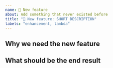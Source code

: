```yaml
---
name: 🎁 New feature
about: Add something that never existed before
title: "🎁 New feature: SHORT_DESCRIPTION"
labels: "enhancement, lambda"
---
```


## Why we need the new feature
<!-- Explain in detail why we need this new feature so it is more clear what needs to be done. -->

## What should be the end result
<!-- Explain who would you like the problem to be solved. -->
